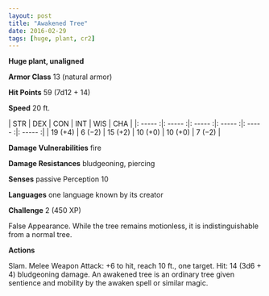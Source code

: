 ```yaml
---
layout: post
title: "Awakened Tree"
date: 2016-02-29
tags: [huge, plant, cr2]
---
```


**Huge plant, unaligned**

**Armor Class** 13 (natural armor)

**Hit Points** 59 (7d12 + 14)

**Speed** 20 ft.

|   STR   |   DEX   |   CON   |   INT   |   WIS   |   CHA   |
|: ----- :|: ----- :|: ----- :|: ----- :|: ----- :|: ----- :|
| 19 (+4) | 6 (−2) | 15 (+2) | 10 (+0) | 10 (+0) | 7 (−2) |

**Damage Vulnerabilities** fire 

**Damage Resistances** bludgeoning, piercing 

**Senses** passive Perception 10 

**Languages** one language known by its creator 

**Challenge** 2 (450 XP)

 False Appearance. While the tree remains motionless, it is indistinguishable from a normal tree. 

**Actions** 

Slam. Melee Weapon Attack: +6 to hit, reach 10 ft., one target. Hit: 14 (3d6 + 4) bludgeoning damage. An awakened tree is an ordinary tree given sentience and mobility by the awaken spell or similar magic.
